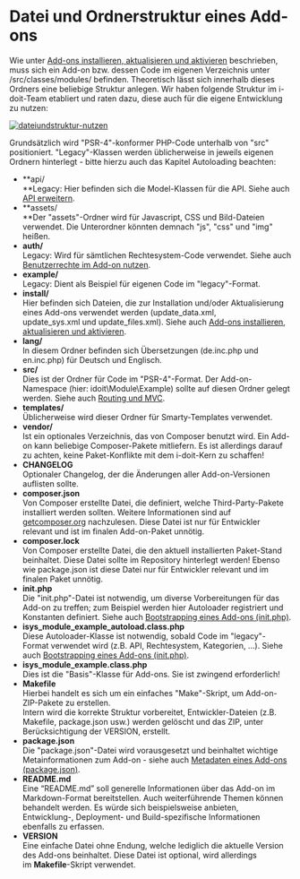 # Datei und Ordnerstruktur eines Add-ons

Wie unter [Add-ons installieren, aktualisieren und aktivieren](add-ons-installieren-aktualisieren-und-entwickeln.md) beschrieben, muss sich ein Add-on bzw. dessen Code im eigenen Verzeichnis unter <i-doit>/src/classes/modules/<identifier> befinden. Theoretisch lässt sich innerhalb dieses Ordners eine beliebige Struktur anlegen. Wir haben folgende Struktur im i-doit-Team etabliert und raten dazu, diese auch für die eigene Entwicklung zu nutzen:

[![dateiundstruktur-nutzen](../../assets/images/de/software-entwicklung/add-ons-entwickeln/datei-und-ordnerstruktur/1-ia.png)](../../assets/images/de/software-entwicklung/add-ons-entwickeln/datei-und-ordnerstruktur/1-ia.png)

Grundsätzlich wird "PSR-4"-konformer PHP-Code unterhalb von "src" positioniert. "Legacy"-Klassen werden üblicherweise in jeweils eigenen Ordnern hinterlegt - bitte hierzu auch das Kapitel Autoloading beachten:

*   **api/  
    **Legacy: Hier befinden sich die Model-Klassen für die API. Siehe auch [API erweitern](api-erweitern.md).
*   **assets/  
    **Der "assets"-Ordner wird für Javascript, CSS und Bild-Dateien verwendet. Die Unterordner könnten demnach "js", "css" und "img" heißen.
*   **auth/**  
    Legacy: Wird für sämtlichen Rechtesystem-Code verwendet. Siehe auch [Benutzerrechte im Add-on nutzen](benutzerrechte-im-add-on-nutzen.md).
*   **example/**  
    Legacy: Dient als Beispiel für eigenen Code im "legacy"-Format.
*   **install/**  
    Hier befinden sich Dateien, die zur Installation und/oder Aktualisierung eines Add-ons verwendet werden (update_data.xml, update_sys.xml und update_files.xml). Siehe auch [Add-ons installieren, aktualisieren und aktivieren](add-ons-installieren-aktualisieren-und-entwickeln.md).
*   **lang/**  
    In diesem Ordner befinden sich Übersetzungen (de.inc.php und en.inc.php) für Deutsch und Englisch.
*   **src/**  
    Dies ist der Ordner für Code im "PSR-4"-Format. Der Add-on-Namespace (hier: idoit\Module\Example) sollte auf diesen Ordner gelegt werden. Siehe auch [Routing und MVC](routing-und-mvc.md).
*   **templates/**  
    Üblicherweise wird dieser Ordner für Smarty-Templates verwendet.
*   **vendor/**  
    Ist ein optionales Verzeichnis, das von Composer benutzt wird. Ein Add-on kann beliebige Composer-Pakete mitliefern. Es ist allerdings darauf zu achten, keine Paket-Konflikte mit dem i-doit-Kern zu schaffen!
*   **CHANGELOG**  
    Optionaler Changelog, der die Änderungen aller Add-on-Versionen auflisten sollte.
*   **composer.json**  
    Von Composer erstellte Datei, die definiert, welche Third-Party-Pakete installiert werden sollten. Weitere Informationen sind auf [getcomposer.org](https://getcomposer.org/) nachzulesen. Diese Datei ist nur für Entwickler relevant und ist im finalen Add-on-Paket unnötig.
*   **composer.lock**  
    Von Composer erstellte Datei, die den aktuell installierten Paket-Stand beinhaltet. Diese Datei sollte im Repository hinterlegt werden! Ebenso wie package.json ist diese Datei nur für Entwickler relevant und im finalen Paket unnötig.
*   **init.php**  
    Die "init.php"-Datei ist notwendig, um diverse Vorbereitungen für das Add-on zu treffen; zum Beispiel werden hier Autoloader registriert und Konstanten definiert. Siehe auch [Bootstrapping eines Add-ons (init.php)](boostraping-eines-add-ons.md).
*   **isys_module_example_autoload.class.php**  
    Diese Autoloader-Klasse ist notwendig, sobald Code im "legacy"-Format verwendet wird (z.B. API, Rechtesystem, Kategorien, ...). Siehe auch [Bootstrapping eines Add-ons (init.php)](boostraping-eines-add-ons.md).
*   **isys_module_example.class.php**  
    Dies ist die "Basis"-Klasse für Add-ons. Sie ist zwingend erforderlich!
*   **Makefile**  
    Hierbei handelt es sich um ein einfaches "Make"-Skript, um Add-on-ZIP-Pakete zu erstellen.  
    Intern wird die korrekte Struktur vorbereitet, Entwickler-Dateien (z.B. Makefile, package.json usw.) werden gelöscht und das ZIP, unter Berücksichtigung der VERSION, erstellt.
*   **package.json**  
    Die "package.json"-Datei wird vorausgesetzt und beinhaltet wichtige Metainformationen zum Add-on - siehe auch [Metadaten eines Add-ons (package.json)](metadaten-eines-add-ons.md).
*   **README.md**  
    Eine “README.md” soll generelle Informationen über das Add-on im Markdown-Format bereitstellen. Auch weiterführende Themen können behandelt werden. Es würde sich beispielsweise anbieten, Entwicklung-, Deployment- und Build-spezifische Informationen ebenfalls zu erfassen.
*   **VERSION**  
    Eine einfache Datei ohne Endung, welche lediglich die aktuelle Version des Add-ons beinhaltet. Diese Datei ist optional, wird allerdings im **Makefile**\-Skript verwendet.
